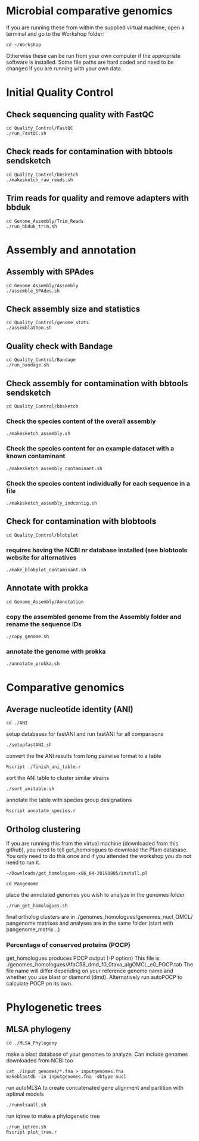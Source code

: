 # Microbial comparative genomics

If you are running these from within the supplied virtual machine, 
open a terminal and go to the Workshop folder:
```
cd ~/Workshop
```

Otherwise these can be run from your own computer if the appropriate software is installed. Some file paths are hard coded and need to be changed if you are running with your own data.

# Initial Quality Control

## Check sequencing quality with FastQC
```
cd Quality_Control/FastQC
./run_FastQC.sh
```

## Check reads for contamination with bbtools sendsketch
```
cd Quality_Control/bbsketch
./makesketch_raw_reads.sh
```

## Trim reads for quality and remove adapters with bbduk
```
cd Genome_Assembly/Trim_Reads
./run_bbduk_trim.sh
```

# Assembly and annotation

## Assembly with SPAdes
```
cd Genome_Assembly/Assembly
./assemble_SPAdes.sh
```

## Check assembly size and statistics
```
cd Quality_Control/genome_stats
./assemblathon.sh
```

## Quality check with Bandage
```
cd Quality_Control/Bandage
./run_bandage.sh
```

## Check assembly for contamination with bbtools sendsketch
```
cd Quality_Control/bbsketch
```

 ### Check the species content of the overall assembly
```
./makesketch_assembly.sh
```

 ### Check the species content for an example dataset with a known contaminant
```
./makesketch_assembly_contaminant.sh
```

 ### Check the species content individually for each sequence in a file
```
./makesketch_assembly_indcontig.sh
```
## Check for contamination with blobtools
```
cd Quality_Control/blobplot
```
### requires having the NCBI nr database installed (see blobtools website for alternatives
```
./make_blobplot_contaminant.sh
```

## Annotate with prokka
```
cd Genome_Assembly/Annotation
```

### copy the assembled genome from the Assembly folder and rename the sequence IDs
```
./copy_genome.sh
```
### annotate the genome with prokka
```
./annotate_prokka.sh
```
# Comparative genomics

## Average nucleotide identity (ANI)
```
cd ./ANI
``` 
setup databases for fastANI and run fastANI for all comparisons
```
./setupfastANI.sh
``` 
 convert the the ANI results from long pairwise format to a table
```
Rscript ./finish_ani_table.r
``` 
 sort the ANI table to cluster similar strains
```
./sort_anitable.sh
``` 
 annotate the table with species group designations
```
Rscript annotate_species.r
```

## Ortholog clustering
 
If you are running this from the virtual machine (downloaded from this github), you need to tell get_homologues to download the Pfam database. You only need to do this once and if you attended the workshop you do not need to run it.
```
~/Downloads/get_homologues-x86_64-20190805/install.pl
```
```
cd Pangenome
```
 place the annotated genomes you wish to analyze in the genomes folder
```
./run_get_homologues.sh
```
 final ortholog clusters are in ./genomes_homologues/genomes_nucl_OMCL/
 pangenome matrixes and analyses are in the same folder (start with pangenome_matrix...)
 ### Percentage of conserved proteins (POCP)
 get_homologues produces POCP output (-P option)
 This file is ./genomes_homologues/AfaC58_dmd_f0_0taxa_algOMCL_e0_POCP.tab
 The file name will differ depending on your reference genome name and whether you use blast or diamond (dmd).
 Alternatively run autoPOCP to calculate POCP on its own.
# Phylogenetic trees

## MLSA phylogeny
```
cd ./MLSA_Phylogeny
```
make a blast database of your genomes to analyze. Can include genomes downloaded from NCBI too
```
cat ./input_genomes/*.fna > inputgenomes.fna 
makeblastdb -in inputgenomes.fna -dbtype nucl
```
run autoMLSA to  create concatenated gene alignment and partition with optimal models
```
./runmlsaall.sh
```
run iqtree to make a phylogenetic tree
```
./run_iqtree.sh
Rscript plot_tree.r
```
